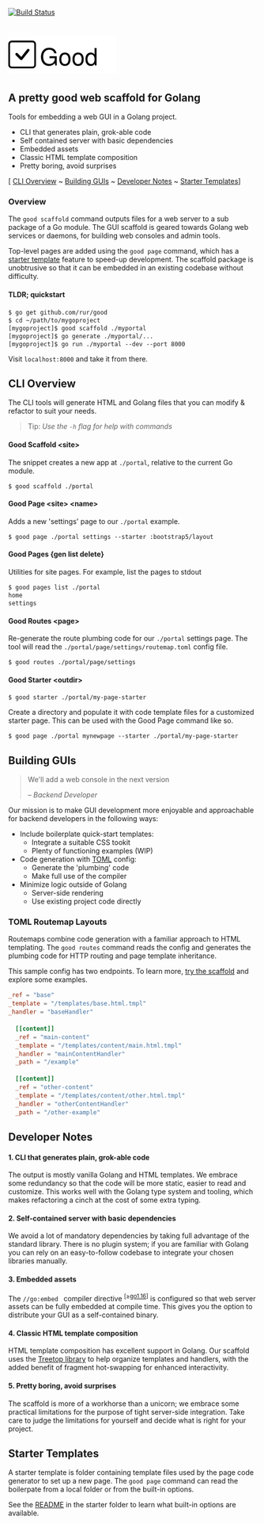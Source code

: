 [![Build Status](https://travis-ci.com/rur/good.svg?token=ghq4t9FLdVA8tqkRUMoY&branch=main)](https://travis-ci.com/rur/good)

# <img src="docs/readme_logo.svg" alt="Good Web Scaffold"/>

## A pretty good web scaffold for Golang

Tools for embedding a web GUI in a Golang project.

- CLI that generates plain, grok-able code
- Self contained server with basic dependencies
- Embedded assets
- Classic HTML template composition
- Pretty boring, avoid surprises

[ [CLI Overview](#cli-overview) ~
[Building GUIs](#building-guis) ~
[Developer Notes](#developer-notes) ~
[Starter Templates](#starter-templates)]

### Overview

The `good scaffold` command outputs files for a web server to a sub package of a
Go module. The GUI scaffold is geared towards Golang web services
or daemons, for building web consoles and admin tools.

Top-level pages are added using the `good page` command, which has a
[starter template](#starter-templates) feature to speed-up development. The scaffold package
is unobtrusive so that it can be embedded in an existing codebase without difficulty.

#### TLDR; quickstart

    $ go get github.com/rur/good
    $ cd ~/path/to/mygoproject
    [mygoproject]$ good scaffold ./myportal
    [mygoproject]$ go generate ./myportal/...
    [mygoproject]$ go run ./myportal --dev --port 8000

Visit `localhost:8000` and take it from there.

## CLI Overview

The CLI tools will generate HTML and Golang files that you can modify & refactor
to suit your needs.

> Tip: _Use the `-h` flag for help with commands_

#### Good Scaffold \<site\>

The snippet creates a new app at `./portal`, relative to the current Go module.

    $ good scaffold ./portal

#### Good Page \<site\> \<name\>

Adds a new 'settings' page to our `./portal` example.

    $ good page ./portal settings --starter :bootstrap5/layout

#### Good Pages {gen list delete}

Utilities for site pages. For example, list the pages to stdout

    $ good pages list ./portal
    home
    settings

#### Good Routes \<page\>

Re-generate the route plumbing code for our `./portal` settings page. The tool will read the `./portal/page/settings/routemap.toml` config file.

    $ good routes ./portal/page/settings

#### Good Starter \<outdir\>

    $ good starter ./portal/my-page-starter

Create a directory and populate it with code template files for a customized starter page.
This can be used with the Good Page command like so.

    $ good page ./portal mynewpage --starter ./portal/my-page-starter

## Building GUIs

> We'll add a web console in the next version
>
>_– Backend Developer_

Our mission is to make GUI development more enjoyable and
approachable for backend developers in the following ways:

* Include boilerplate quick-start templates:
  * Integrate a suitable CSS tookit
  * Plenty of functioning examples (WIP)
* Code generation with [TOML](https://toml.io/en/) config:
  * Generate the 'plumbing' code
  * Make full use of the compiler
* Minimize logic outside of Golang
  * Server-side rendering
  * Use existing project code directly

### TOML Routemap Layouts

Routemaps combine code generation with a familiar approach to HTML templating.
The `good routes` command reads the config and generates the plumbing code for
HTTP routing and page template inheritance.

This sample config has two endpoints. To learn more, [try the scaffold](#tldr-quickstart) and explore some examples.

```TOML
_ref = "base"
_template = "/templates/base.html.tmpl"
_handler = "baseHandler"

  [[content]]
  _ref = "main-content"
  _template = "/templates/content/main.html.tmpl"
  _handler = "mainContentHandler"
  _path = "/example"

  [[content]]
  _ref = "other-content"
  _template = "/templates/content/other.html.tmpl"
  _handler = "otherContentHandler"
  _path = "/other-example"
```

## Developer Notes

#### 1. CLI that generates plain, grok-able code

The output is mostly vanilla Golang and HTML templates. We embrace some redundancy
so that the code will be more static, easier to read and customize.
This works well with the Golang type system and tooling, which makes refactoring a cinch
at the cost of some extra typing.

#### 2. Self-contained server with basic dependencies

We avoid a lot of mandatory dependencies by taking full advantage of the standard library.
There is no plugin system; if you are familiar with Golang you can rely on an easy-to-follow
codebase to integrate your chosen libraries manually.

#### 3. Embedded assets

The `//go:embed ` compiler directive <sup>[≥[go1.16](https://golang.org/doc/go1.16#library-embed)]</sup>
is configured so that web server assets can be fully embedded at compile time.
This gives you the option to distribute your GUI as a self-contained binary.

#### 4. Classic HTML template composition

HTML template composition has excellent support in Golang. Our scaffold uses the
[Treetop library](https://github.com/rur/treetop) to help organize templates and handlers,
with the added benefit of fragment hot-swapping for enhanced interactivity.

#### 5. Pretty boring, avoid surprises

The scaffold is more of a workhorse than a unicorn; we embrace some practical
limitations for the purpose of tight server-side integration.
Take care to judge the limitations for yourself and decide what is right for your project.

## Starter Templates

A starter template is folder containing template files used by the page code generator to set up a new page.
The `good page` command can read the boilerpate from a local folder or from the built-in options.

See the [README](starter/README.md) in the starter folder to learn what built-in options are available.
